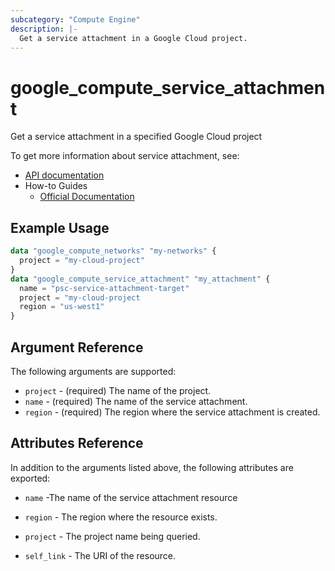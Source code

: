 ```yaml
---
subcategory: "Compute Engine"
description: |-
  Get a service attachment in a Google Cloud project.
---
```


# google\_compute\_service_attachment

Get a service attachment  in a specified Google Cloud project

To get more information about service attachment, see:

* [API documentation](https://cloud.google.com/compute/docs/reference/rest/v1/serviceAttachments/)
* How-to Guides
    * [Official Documentation](https://cloud.google.com/vpc/docs/configure-private-service-connect-producer)
## Example Usage

```tf
data "google_compute_networks" "my-networks" {
  project = "my-cloud-project"
}
data "google_compute_service_attachment" "my_attachment" {
  name = "psc-service-attachment-target"
  project = "my-cloud-project
  region = "us-west1"
}

```

## Argument Reference

The following arguments are supported:

* `project` - (required) The name of the project.
* `name` - (required) The name of the service attachment.
* `region` - (required) The region where the service attachment is created.

## Attributes Reference

In addition to the arguments listed above, the following attributes are exported:

* `name` -The name of the service attachment resource

* `region` - The region where the resource exists.

* `project` - The project name being queried.

* `self_link` - The URI of the resource.